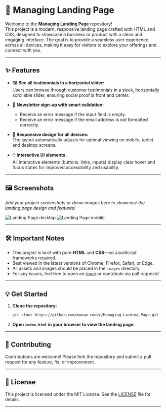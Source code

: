 # 🚀 Managing Landing Page

Welcome to the **Managing Landing Page** repository!  
This project is a modern, responsive landing page crafted with HTML and CSS, designed to showcase a business or product with a clean and engaging interface. The goal is to provide a seamless user experience across all devices, making it easy for visitors to explore your offerings and connect with you.

---

## ✨ Features

- 🖼️ **See all testimonials in a horizontal slider:**  
  Users can browse through customer testimonials in a sleek, horizontally scrollable slider, ensuring social proof is front and center.

- 📧 **Newsletter sign-up with smart validation:**  
  - Receive an error message if the input field is empty.
  - Receive an error message if the email address is not formatted correctly.

- 📱 **Responsive design for all devices:**  
  The layout automatically adjusts for optimal viewing on mobile, tablet, and desktop screens.

- 🖱️ **Interactive UI elements:**  
  All interactive elements (buttons, links, inputs) display clear hover and focus states for improved accessibility and usability.

---

## 🖼️ Screenshots

_Add your project screenshots or demo images here to showcase the landing page design and features!_

![Landing Page desktop](![desktop-design](https://github.com/user-attachments/assets/45be3664-c45a-4f78-9b7a-1301655b5d71)
)
![Landing Page mobile](![mobile-design](https://github.com/user-attachments/assets/b6304ab4-2ea8-4b21-be41-a9fe5ec654e0)
)

---

## 🛠️ Important Notes

- This project is built with pure **HTML** and **CSS**—no JavaScript frameworks required.
- Best viewed in the latest versions of Chrome, Firefox, Safari, or Edge.
- All assets and images should be placed in the `images` directory.
- For any issues, feel free to open an [issue](https://github.com/munam-coder/Managing-Landing-Page/issues) or contribute via pull requests!

---

## 💡 Get Started

1. **Clone the repository:**
   ```bash
   git clone https://github.com/munam-coder/Managing-Landing-Page.git
   ```

2. **Open `index.html` in your browser to view the landing page.**

---

## 🤝 Contributing

Contributions are welcome! Please fork the repository and submit a pull request for any feature, fix, or improvement.

---

## 📄 License

This project is licensed under the MIT License. See the [LICENSE](LICENSE) file for details.

---
